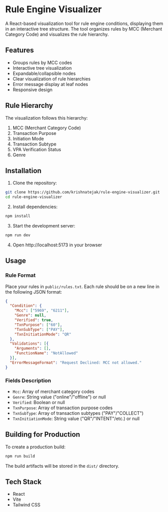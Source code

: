 # Rule Engine Visualizer

A React-based visualization tool for rule engine conditions, displaying them in an interactive tree structure. The tool organizes rules by MCC (Merchant Category Code) and visualizes the rule hierarchy.

## Features

- Groups rules by MCC codes
- Interactive tree visualization
- Expandable/collapsible nodes
- Clear visualization of rule hierarchies
- Error message display at leaf nodes
- Responsive design

## Rule Hierarchy

The visualization follows this hierarchy:
1. MCC (Merchant Category Code)
2. Transaction Purpose
3. Initiation Mode
4. Transaction Subtype
5. VPA Verification Status
6. Genre

## Installation

1. Clone the repository:
```bash
git clone https://github.com/krishnatejak/rule-engine-visualizer.git
cd rule-engine-visualizer
```

2. Install dependencies:
```bash
npm install
```

3. Start the development server:
```bash
npm run dev
```

4. Open http://localhost:5173 in your browser

## Usage

### Rule Format

Place your rules in `public/rules.txt`. Each rule should be on a new line in the following JSON format:

```json
{
  "Condition": {
    "Mcc": ["5969", "6211"],
    "Genre": null,
    "Verified": true,
    "TxnPurpose": ["60"],
    "TxnSubType": ["PAY"],
    "TxnInitiationMode": "QR"
  },
  "Validations": [{
    "Arguments": [],
    "FunctionName": "NotAllowed"
  }],
  "ErrorMessageFormat": "Request Declined: MCC not allowed."
}
```

### Fields Description

- `Mcc`: Array of merchant category codes
- `Genre`: String value ("online"/"offline") or null
- `Verified`: Boolean or null
- `TxnPurpose`: Array of transaction purpose codes
- `TxnSubType`: Array of transaction subtypes ("PAY"/"COLLECT")
- `TxnInitiationMode`: String value ("QR"/"INTENT"/etc.) or null

## Building for Production

To create a production build:

```bash
npm run build
```

The build artifacts will be stored in the `dist/` directory.

## Tech Stack

- React
- Vite
- Tailwind CSS
